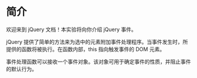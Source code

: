 # 简介

欢迎来到 jQuery 文档！本实验将向你介绍 jQuery 事件。

jQuery 提供了简单的方法来为选中的元素附加事件处理程序。当事件发生时，所提供的函数将被执行。在函数内部，this 指向触发事件的 DOM 元素。

事件处理函数可以接收一个事件对象。该对象可用于确定事件的性质，并阻止事件的默认行为。
